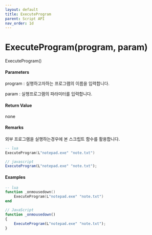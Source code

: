 ```yaml
---
layout: default
title: ExecuteProgram
parent: Script API
nav_order: 1d
---
```

# ExecuteProgram\(program, param\)

ExecuteProgram\(\)

#### Parameters

program : 실행하고자하는 프로그램의 이름을 입력합니다. 

param : 실행프로그램의 파라미터를 입력합니다.

#### Return Value

none

#### Remarks

외부 프로그램을 실행하는경우에 본 스크립트 함수를 활용합니다.



```lua
-- lua
ExecuteProgram(L"notepad.exe" "note.txt")
```

```js
// javascript
ExecuteProgram(L"notepad.exe" "note.txt");
```

#### 

#### Examples

```lua
-- lua
function _onmousedown()
    ExecuteProgram(L"notepad.exe" "note.txt")
end
```

```js
// JavaScript
function _onmousedown()
{    
    ExecuteProgram(L"notepad.exe" "note.txt");
}
```



